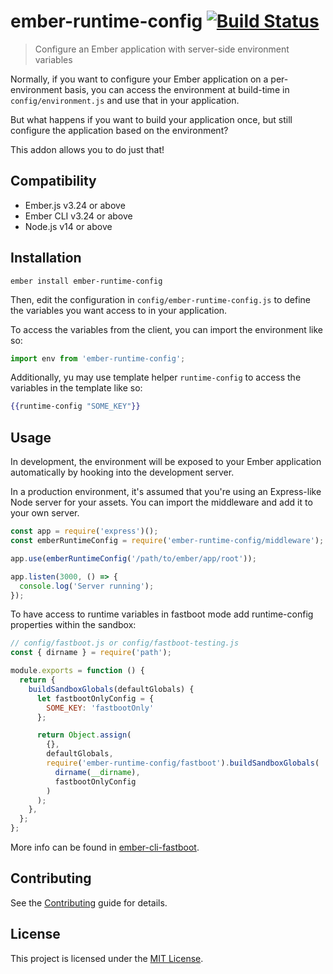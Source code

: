 ember-runtime-config [![Build Status](https://github.com/alexlafroscia/ember-runtime-config/actions/workflows/ci.yml/badge.svg)](https://github.com/alexlafroscia/ember-runtime-config/actions/workflows/ci.yml)
==============================================================================

> Configure an Ember application with server-side environment variables

Normally, if you want to configure your Ember application on a per-environment basis, you can access the environment at build-time in `config/environment.js` and use that in your application.

But what happens if you want to build your application once, but still configure the application based on the environment?

This addon allows you to do just that!


Compatibility
------------------------------------------------------------------------------

* Ember.js v3.24 or above
* Ember CLI v3.24 or above
* Node.js v14 or above


Installation
------------------------------------------------------------------------------

```
ember install ember-runtime-config
```

Then, edit the configuration in `config/ember-runtime-config.js` to define the variables you want access to in your application.

To access the variables from the client, you can import the environment like so:

```javascript
import env from 'ember-runtime-config';
```

Additionally, yu may use template helper `runtime-config` to access the variables in the template like so:

```handlebars
{{runtime-config "SOME_KEY"}}
```


Usage
------------------------------------------------------------------------------

In development, the environment will be exposed to your Ember application automatically by hooking into the development server.

In a production environment, it's assumed that you're using an Express-like Node server for your assets. You can import the middleware and add it to your own server.

```javascript
const app = require('express')();
const emberRuntimeConfig = require('ember-runtime-config/middleware');

app.use(emberRuntimeConfig('/path/to/ember/app/root'));

app.listen(3000, () => {
  console.log('Server running');
});
```

To have access to runtime variables in fastboot mode add runtime-config properties within the sandbox:

```javascript
// config/fastboot.js or config/fastboot-testing.js
const { dirname } = require('path');

module.exports = function () {
  return {
    buildSandboxGlobals(defaultGlobals) {
      let fastbootOnlyConfig = {
        SOME_KEY: 'fastbootOnly'
      };

      return Object.assign(
        {},
        defaultGlobals,
        require('ember-runtime-config/fastboot').buildSandboxGlobals(
          dirname(__dirname),
          fastbootOnlyConfig
        )
      );
    },
  };
};
```

More info can be found in [ember-cli-fastboot](https://github.com/ember-fastboot/ember-cli-fastboot/tree/master/packages/fastboot#usage).

Contributing
------------------------------------------------------------------------------

See the [Contributing](CONTRIBUTING.md) guide for details.


License
------------------------------------------------------------------------------

This project is licensed under the [MIT License](LICENSE.md).
